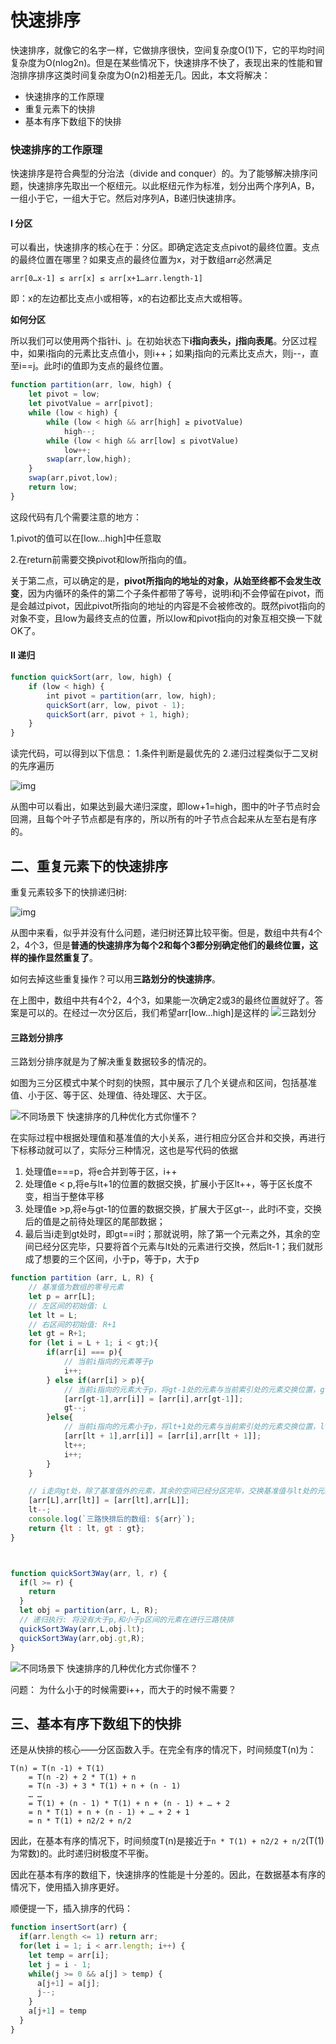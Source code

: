 

# 快速排序

快速排序，就像它的名字一样，它做排序很快，空间复杂度O(1)下，它的平均时间复杂度为O(nlog2n)。但是在某些情况下，快速排序不快了，表现出来的性能和冒泡排序排序这类时间复杂度为O(n2)相差无几。因此，本文将解决：

- 快速排序的工作原理
- 重复元素下的快排
- 基本有序下数组下的快排



### 快速排序的工作原理

快速排序是符合典型的分治法（divide and conquer）的。为了能够解决排序问题，快速排序先取出一个枢纽元。以此枢纽元作为标准，划分出两个序列A，B，一组小于它，一组大于它。然后对序列A，B递归快速排序。

#### I 分区

可以看出，快速排序的核心在于：分区。即确定选定支点pivot的最终位置。支点的最终位置在哪里？如果支点的最终位置为x，对于数组arr必然满足

```
arr[0…x-1] ≤ arr[x] ≤ arr[x+1…arr.length-1]
```

即：x的左边都比支点小或相等，x的右边都比支点大或相等。



**如何分区**

所以我们可以使用两个指针i、j。在初始状态下**i指向表头，j指向表尾**。分区过程中，如果i指向的元素比支点值小，则i++；如果j指向的元素比支点大，则j--，直至i==j。此时i的值即为支点的最终位置。

```js
function partition(arr, low, high) {
    let pivot = low;
    let pivotValue = arr[pivot];
    while (low < high) {
        while (low < high && arr[high] ≥ pivotValue)
            high--;
        while (low < high && arr[low] ≤ pivotValue)
            low++;
        swap(arr,low,high);
    }
    swap(arr,pivot,low);
    return low;
}
```

这段代码有几个需要注意的地方：

1.pivot的值可以在[low…high]中任意取

2.在return前需要交换pivot和low所指向的值。

关于第二点，可以确定的是，**pivot所指向的地址的对象，从始至终都不会发生改变**，因为内循环的条件的第二个子条件都带了等号，说明i和j不会停留在pivot，而是会越过pivot，因此pivot所指向的地址的内容是不会被修改的。既然pivot指向的对象不变，且low为最终支点的位置，所以low和pivot指向的对象互相交换一下就OK了。

#### II 递归

```js
function quickSort(arr, low, high) {
    if (low < high) {
        int pivot = partition(arr, low, high);
        quickSort(arr, low, pivot - 1);
        quickSort(arr, pivot + 1, high);
    }
}
```

读完代码，可以得到以下信息：
1.条件判断是最优先的
2.递归过程类似于二叉树的先序遍历

![img](https://www.zspirytus.com/quicksort/quicksort_tree.png)

从图中可以看出，如果达到最大递归深度，即low+1=high，图中的叶子节点时会回溯，且每个叶子节点都是有序的，所以所有的叶子节点合起来从左至右是有序的。







## 二、重复元素下的快速排序

重复元素较多下的快排递归树:

![img](https://www.zspirytus.com/quicksort/quicksort_repeat.png)

从图中来看，似乎并没有什么问题，递归树还算比较平衡。但是，数组中共有4个2，4个3，但是**普通的快速排序为每个2和每个3都分别确定他们的最终位置，这样的操作显然重复了**。

如何去掉这些重复操作？可以用**三路划分的快速排序**。

在上图中，数组中共有4个2，4个3，如果能一次确定2或3的最终位置就好了。答案是可以的。在经过一次分区后，我们希望arr[low…high]是这样的
![三路划分](https://www.zspirytus.com/quicksort/3way_result.png)

#### 三路划分排序

三路划分排序就是为了解决重复数据较多的情况的。

如图为三分区模式中某个时刻的快照，其中展示了几个关键点和区间，包括基准值、小于区、等于区、处理值、待处理区、大于区。

![不同场景下 快速排序的几种优化方式你懂不？](https://tva1.sinaimg.cn/large/007S8ZIlgy1gg1i5ek7u6j30u00djq48.jpg)

在实际过程中根据处理值和基准值的大小关系，进行相应分区合并和交换，再进行下标移动就可以了，实际分三种情况，这也是写代码的依据

1. 处理值e===p，将e合并到等于区，i++
2. 处理值e < p,将e与lt+1的位置的数据交换，扩展小于区lt++，等于区长度不变，相当于整体平移
3. 处理值e >p,将e与gt-1的位置的数据交换，扩展大于区gt--，此时i不变，交换后的值是之前待处理区的尾部数据；
4. 最后当i走到gt处时，即gt==i时；那就说明，除了第一个元素之外，其余的空间已经分区完毕，只要将首个元素与lt处的元素进行交换，然后lt-1；我们就形成了想要的三个区间，小于p，等于p，大于p

```js
function partition (arr, L, R) {
    // 基准值为数组的零号元素
    let p = arr[L];
    // 左区间的初始值: L
    let lt = L;
    // 右区间的初始值: R+1
    let gt = R+1;
    for (let i = L + 1; i < gt;){
        if(arr[i] === p){
            // 当前i指向的元素等于p
            i++;
        } else if(arr[i] > p){
            // 当前i指向的元素大于p，将gt-1处的元素与当前索引处的元素交换位置，gt--
            [arr[gt-1],arr[i]] = [arr[i],arr[gt-1]];
            gt--;
        }else{
            // 当前i指向的元素小于p，将lt+1处的元素与当前索引处的元素交换位置，lt+1，i+1
            [arr[lt + 1],arr[i]] = [arr[i],arr[lt + 1]];
            lt++;
            i++;
        }
    }

    // i走向gt处，除了基准值外的元素，其余的空间已经分区完毕，交换基准值与lt处的元素，lt-1，最终得到我们需要的三个区间
    [arr[L],arr[lt]] = [arr[lt],arr[L]];
    lt--;
    console.log(`三路快排后的数组: ${arr}`);
    return {lt : lt, gt : gt};
}



function quickSort3Way(arr, l, r) {
  if(l >= r) {
    return
  }
  let obj = partition(arr, L, R);
  // 递归执行: 将没有大于p,和小于p区间的元素在进行三路快排
  quickSort3Way(arr,L,obj.lt);
  quickSort3Way(arr,obj.gt,R);
}
```

![不同场景下 快速排序的几种优化方式你懂不？](https://tva1.sinaimg.cn/large/007S8ZIlgy1gg1zpce7etj30u00bf3zb.jpg)

问题： 为什么小于的时候需要i++，而大于的时候不需要？



## 三、基本有序下数组下的快排

还是从快排的核心——分区函数入手。在完全有序的情况下，时间频度T(n)为：

```
T(n) = T(n -1) + T(1)
    = T(n -2) + 2 * T(1) + n
    = T(n -3) + 3 * T(1) + n + (n - 1)
    … …
    = T(1) + (n - 1) * T(1) + n + (n - 1) + … + 2
    = n * T(1) + n + (n - 1) + … + 2 + 1
    = n * T(1) + n2/2 + n/2
```

因此，在基本有序的情况下，时间频度T(n)是接近于`n * T(1) + n2/2 + n/2`(T(1)为常数)的。此时递归树极度不平衡。

因此在基本有序的数组下，快速排序的性能是十分差的。因此，在数据基本有序的情况下，使用插入排序更好。

顺便提一下，插入排序的代码：

```js
function insertSort(arr) {
  if(arr.length <= 1) return arr;
  for(let i = 1; i < arr.length; i++) {
    let temp = arr[i];
    let j = i - 1;
    while(j >= 0 && a[j] > temp) {
      a[j+1] = a[j];
      j--;
    }
    a[j+1] = temp
  }
}
```

